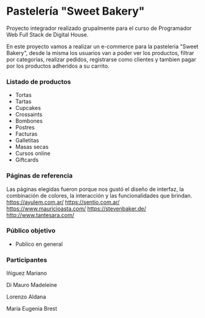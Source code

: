 # Pastelería "Sweet Bakery"

Proyecto integrador realizado grupalmente para el curso de Programador Web Full Stack de Digital House.

En este proyecto vamos a realizar un e-commerce para la pasteleria "Sweet Bakery", desde la misma los usuarios van a poder ver los productos, filtrar por categorias, realizar pedidos, registrarse como clientes y tambien pagar por los productos adheridos a su carrito.

### Listado de productos

- Tortas
- Tartas
- Cupcakes
- Crossaints
- Bombones
- Postres
- Facturas
- Galletitas
- Masas secas
- Cursos online
- Giftcards

### Páginas de referencia
Las páginas elegidas fueron porque nos gustó el diseño de interfaz, la combinación de colores, la interacción y las funcionalidades que brindan.
https://ayulem.com.ar/
https://sentio.com.ar/
https://www.mauricioasta.com/
https://stevenbaker.de/
http://www.tantesara.com/

### Público objetivo

- Publico en general

### Participantes

Iñiguez Mariano

Di Mauro Madeleine

Lorenzo Aldana

María Eugenia Brest
